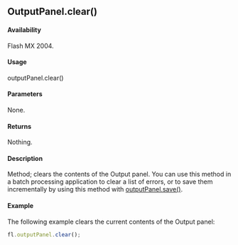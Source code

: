 ## OutputPanel.clear()

#### Availability

Flash MX 2004.

#### Usage

outputPanel.clear()

#### Parameters

None.

#### Returns

Nothing.

#### Description

Method; clears the contents of the Output panel. You can use this method in a batch processing application to clear a list of errors, or to save them incrementally by using this method with [outputPanel.save()](../outputPanel_object/outputPane1.md).

#### Example


The following example clears the current contents of the Output panel:
```javascript
fl.outputPanel.clear();
```
<span id="outputPanel.save()" class="anchor"></span>
